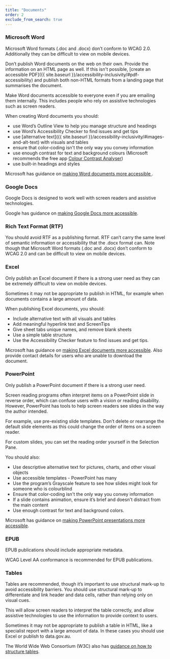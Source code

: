 ```yaml
---
title: "Documents"
order: 2
exclude_from_search: true
---
```


### Microsoft Word

Microsoft Word formats (.doc and .docx) don’t conform to WCAG 2.0.  Additionally they can be difficult to view on mobile devices.

Don’t publish Word documents on the web on their own. Provide the information on an HTML page as well. If this isn't possible, [create an accessible PDF]({{ site.baseurl }}/accessibility-inclusivity/#pdf-accessibility) and publish both non-HTML formats from a landing page that summarises the document.

Make Word documents accessible to everyone even if you are emailing them internally. This includes people who rely on assistive technologies such as screen readers.

When creating Word documents you should:

- use Word’s Outline View to help you manage structure and headings
- use Word’s Accessibility Checker to find issues and get tips
- use [alternative text]({{ site.baseurl }}/accessibility-inclusivity/#images-and-alt-text) with visuals and tables
- ensure that color-coding isn't the only way you convey information
- use enough contrast for text and background colours (Microsoft recommends the free app [Colour Contrast Analyser](https://www.paciellogroup.com/resources/contrastanalyser/))
- use built-in headings and styles

Microsoft has guidance on [making Word documents more accessible ](https://support.office.com/en-us/article/Creating-accessible-Word-documents-d9bf3683-87ac-47ea-b91a-78dcacb3c66d?CTT=3&amp;CorrelationId=b3c40249-a7fa-4300-9c12-5d0f79242a78&amp;ui=en-US&amp;rs=en-US&amp;ad=US).

### Google Docs

Google Docs is designed to work well with screen readers and assistive technologies.

Google has guidance on [making Google Docs more accessible](https://support.google.com/docs/answer/6199477?hl=en).

### Rich Text Format (RTF)

You should avoid RTF as a publishing format. RTF can’t carry the same level of semantic information or accessibility that the .docx format can. Note though that Microsoft Word formats (.doc and .docx) don’t conform to WCAG 2.0 and can be difficult to view on mobile devices.

### Excel
Only publish an Excel document if there is a strong user need as they can be extremely difficult to view on mobile devices.

Sometimes it may not be appropriate to publish in HTML, for example when documents contains a large amount of data.

When publishing Excel documents, you should:

- Include alternative text with all visuals and tables
- Add meaningful hyperlink text and ScreenTips
- Give sheet tabs unique names, and remove blank sheets
- Use a simple table structure
- Use the Accessibility Checker feature to find issues and get tips.

Microsoft has guidance on [making Excel documents more accessible](https://support.office.com/en-us/article/Make-your-Excel-spreadsheets-accessible-6cc05fc5-1314-48b5-8eb3-683e49b3e593). Also provide contact details for users who are unable to download the document.

### PowerPoint 
Only publish a PowerPoint document if there is a strong user need. 

Screen reading programs often interpret items on a PowerPoint slide in reverse order, which can confuse users with a vision or reading disability. However, PowerPoint has tools to help screen readers see slides in the way the author intended.

For example, use pre-existing slide templates. Don’t delete or rearrange the default slide elements as this could change the order of items on a screen reader.

For custom slides, you can set the reading order yourself in the Selection Pane.

You should also:

- Use descriptive alternative text for pictures, charts, and other visual objects
- Use accessible templates - PowerPoint has many
- Use the program’s Grayscale feature to see how slides might look for someone who is colourblind
- Ensure that color-coding isn't the only way you convey information
- If a slide contains animation, ensure it’s brief and doesn't distract from the main content
- Use enough contrast for text and background colors.

Microsoft has guidance on [making PowerPoint presentations more accessible](https://support.office.com/en-us/article/Create-more-accessible-slides-794fc5da-f686-464d-8c29-1c6ab8515465?ui=en-US&rs=en-US&ad=US). 

### EPUB
EPUB publications should include appropriate metadata.

WCAG Level AA conformance is recommended for EPUB publications.

### Tables

Tables are recommended, though it’s important to use structural mark-up to avoid accessibility barriers. You should use structural mark-up to differentiate and link header and data cells, rather than relying only on visual cues. 

This will allow screen readers to interpret the table correctly, and allow assistive technologies to use the information to provide context to users.

Sometimes it may not be appropriate to publish a table in HTML, like a specialist report with a large amount of data. In these cases you should use Excel or publish to data.gov.au.

The World Wide Web Consortium (W3C) also has [guidance on how to structure tables](https://www.w3.org/WAI/tutorials/tables/).
